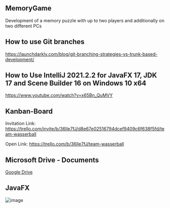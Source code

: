 ## MemoryGame
Development of a memory puzzle with up to two players and additionally on two different PCs

## How to use Git branches
https://launchdarkly.com/blog/git-branching-strategies-vs-trunk-based-development/

## How to Use IntelliJ 2021.2.2 for JavaFX 17, JDK 17 and Scene Builder 16 on Windows 10 x64
https://www.youtube.com/watch?v=x65Bn_QuMVY

## Kanban-Board
Invitation Link: https://trello.com/invite/b/36lle7fJ/d8e67e02516794dcef9409c6f638f5fd/team-wasserball

Open Link: https://trello.com/b/36lle7fJ/team-wasserball

## Microsoft Drive - Documents
[Google Drive](https://drive.google.com/drive/folders/1BLDYSQ7WFUUP4bIOnT3H2aa2DzwhV-Ql?usp=sharing)

## JavaFX

![image](https://user-images.githubusercontent.com/92077153/148654011-74876c8a-5c7a-44e3-bc10-c0314a935287.png)
